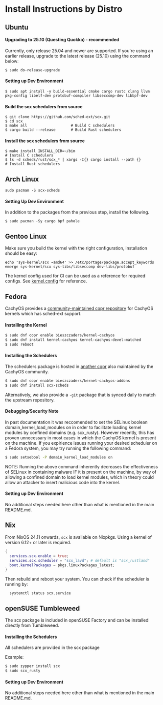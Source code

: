 # Install Instructions by Distro

## Ubuntu

#### Upgrading to 25.10 (Questing Quokka) - recommended

Currently, only release 25.04 and newer are supported. If you're using an
earlier release, upgrade to the latest release (25.10) using the command
below:

```
$ sudo do-release-upgrade
```

#### Setting up Dev Environment

```
$ sudo apt install -y build-essential cmake cargo rustc clang llvm pkg-config libelf-dev protobuf-compiler libseccomp-dev libbpf-dev
```

#### Build the scx schedulers from source

```
$ git clone https://github.com/sched-ext/scx.git
$ cd scx
$ make all                    # Build C schedulers
$ cargo build --release       # Build Rust schedulers
```

#### Install the scx schedulers from source

```
$ make install INSTALL_DIR=~/bin                                        # Install C schedulers
$ ls -d scheds/rust/scx_* | xargs -I{} cargo install --path {}          # Install Rust schedulers
```

## Arch Linux

```
sudo pacman -S scx-scheds
```

#### Setting Up Dev Environment

In addition to the packages from the previous step, install the following.

```
$ sudo pacman -Sy cargo bpf pahole
```

## Gentoo Linux
Make sure you build the kernel with the right configuration, installation
should be easy:
```
echo 'sys-kernel/scx ~amd64' >> /etc/portage/package.accept_keywords
emerge sys-kernel/scx sys-libs/libseccomp dev-libs/protobuf
```
The kernel config used for CI can be used as a reference for required configs.
See [kernel.config](kernel.config) for reference.

## Fedora

CachyOS provides a [community-maintained copr repository](https://copr.fedorainfracloud.org/coprs/bieszczaders/kernel-cachyos) for
CachyOS kernels which has sched-ext support.

#### Installing the Kernel

```sh
$ sudo dnf copr enable bieszczaders/kernel-cachyos
$ sudo dnf install kernel-cachyos kernel-cachyos-devel-matched
$ sudo reboot
```

#### Installing the Schedulers

The schedulers package is hosted in [another copr](https://copr.fedorainfracloud.org/coprs/bieszczaders/kernel-cachyos-addons)
also maintained by the CachyOS community.

```sh
$ sudo dnf copr enable bieszczaders/kernel-cachyos-addons
$ sudo dnf install scx-scheds
```

Alternatively, we also provide a `-git` package that is synced daily to match the upstream repository.

#### Debugging/Security Note

In past documentation it was reccomended to set the SELinux boolean domain_kernel_load_modules on in order to facilitate loading kernel modules by confined domains (e.g. scx_rusty). However recently, this has proven unnecessary in most cases in which the CachyOS kernel is present on the machine. If you expirience issues running your desired scheduler on a Fedora system, you may try running the following command:

```sh
$ sudo setsebool -P domain_kernel_load_modules on
```

NOTE: Running the above command inherently decreases the effectiveness of SELinux in containing malware IF it is present on the machine, by way of allowing a confined domain to load kernel modules, which in theory could allow an attacker to insert malicious code into the kernel.

#### Setting up Dev Environment

No additional steps needed here other than what is mentioned in the main README.md.

## Nix

From NixOS 24.11 onwards, `scx` is available on Nixpkgs. Using a kernel of version 6.12+ or later is required.

```nix
{
  services.scx.enable = true;
  services.scx.scheduler = "scx_lavd"; # default is "scx_rustland"
  boot.kernelPackages = pkgs.linuxPackages_latest;
}
```

Then rebuild and reboot your system. You can check if the scheduler is running by:

```shell
  systemctl status scx.service
```

## openSUSE Tumbleweed

The scx package is included in openSUSE Factory and can be installed directly from Tumbleweed.

#### Installing the Schedulers

All schedulers are provided in the scx package

Example:

```sh
$ sudo zypper install scx
$ sudo scx_rusty
```

#### Setting up Dev Environment

No additional steps needed here other than what is mentioned in the main README.md.
